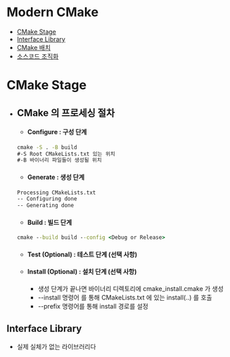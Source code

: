 # Modern CMake

- [CMake Stage](#CMAKE-STAGE)
- [Interface Library](#Interface-Library)
- [CMake 배치](#cmake-배치)
- [소스코드 조직화](#소스코드-조직화)


# CMake Stage

* ## CMake 의 프로세싱 절차
    - #### Configure         : 구성 단계
    ```cmd
    cmake -S . -B build
    #-S Root CMakeLists.txt 있는 위치
    #-B 바이너리 파일들이 생성될 위치
    ```
    - #### Generate          : 생성 단계
    ```cmd
    Processing CMakeLists.txt
    -- Configuring done
    -- Generating done
    ```
    - #### Build             : 빌드 단계
    ```cmd
    cmake --build build --config <Debug or Release>
    ```
    - #### Test (Optional)              : 테스트 단계 (선택 사항)

    - #### Install (Optional)           : 설치 단계 (선택 사항) 
         - 생성 단계가 끝나면 바이너리 디렉토리에 cmake_install.cmake 가 생성
         - --install 명령어 를 통해 CMakeLists.txt 에 있는 install(..) 를 호출
         - --prefix 명령어를 통해 install 경로를 설정


## Interface Library

* 실제 실체가 없는 라이브러리다